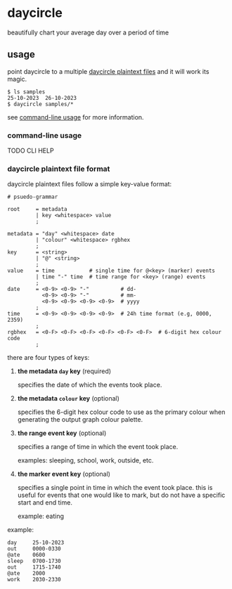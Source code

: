 # daycircle

beautifully chart your average day over a period of time

## usage

point daycircle to a multiple [daycircle plaintext files](#daycircle-plaintext-file-format)
and it will work its magic.

```text
$ ls samples
25-10-2023  26-10-2023
$ daycircle samples/*
```

see [command-line usage](#command-line-usage) for more information.

### command-line usage

TODO CLI HELP

### daycircle plaintext file format

daycircle plaintext files follow a simple key-value format:

```text
# psuedo-grammar

root     = metadata
         | key <whitespace> value
         ;

metadata = "day" <whitespace> date
         | "colour" <whitespace> rgbhex
         ;
key      = <string>
         | "@" <string>
         ;
value    = time           # single time for @<key> (marker) events
         | time "-" time  # time range for <key> (range) events
         ;
date     = <0-9> <0-9> "-"          # dd-
           <0-9> <0-9> "-"          # mm-
           <0-9> <0-9> <0-9> <0-9>  # yyyy
         ;
time     = <0-9> <0-9> <0-9> <0-9>  # 24h time format (e.g, 0000, 2359)
         ;
rgbhex   = <0-F> <0-F> <0-F> <0-F> <0-F> <0-F>  # 6-digit hex colour code
         ;
```

there are four types of keys:

1. **the metadata `day` key** (required)

   specifies the date of which the events took place.

2. **the metadata `colour` key** (optional)

   specifies the 6-digit hex colour code to use as the primary colour when generating the
   output graph colour palette.

3. **the range event key** (optional)

   specifies a range of time in which the event took place.

   examples: sleeping, school, work, outside, etc.

4. **the marker event key** (optional)

    specifies a single point in time in which the event took place. this is useful for
    events that one would like to mark, but do not have a specific start and end time.

    example: eating

example:

```text
day     25-10-2023
out     0000-0330
@ate    0600
sleep   0700-1730
out     1715-1740
@ate    2000
work    2030-2330
```
